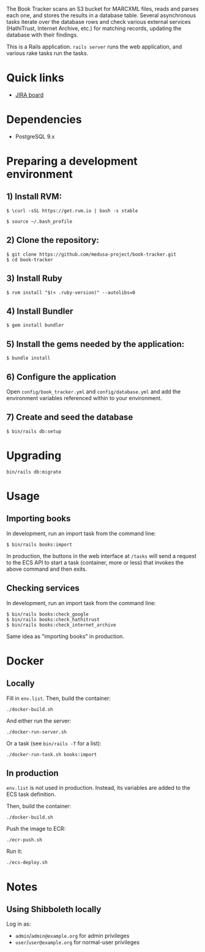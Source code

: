The Book Tracker scans an S3 bucket for MARCXML files, reads and parses each
one, and stores the results in a database table. Several asynchronous tasks
iterate over the database rows and check various external services (HathiTrust,
Internet Archive, etc.) for matching records, updating the database with their
findings.

This is a Rails application. `rails server` runs the web application, and
various rake tasks run the tasks.

# Quick links

* [JIRA board](https://bugs.library.illinois.edu/projects/MBT)

# Dependencies

* PostgreSQL 9.x

# Preparing a development environment

## 1) Install RVM:

`$ \curl -sSL https://get.rvm.io | bash -s stable`

`$ source ~/.bash_profile`

## 2) Clone the repository:

```
$ git clone https://github.com/medusa-project/book-tracker.git
$ cd book-tracker
```

## 3) Install Ruby

`$ rvm install "$(< .ruby-version)" --autolibs=0`

## 4) Install Bundler

`$ gem install bundler`

## 5) Install the gems needed by the application:

`$ bundle install`

## 6) Configure the application

Open `config/book_tracker.yml` and `config/database.yml` and add the
environment variables referenced within to your environment.

## 7) Create and seed the database

`$ bin/rails db:setup`

# Upgrading

`bin/rails db:migrate`

# Usage

## Importing books

In development, run an import task from the command line:

`$ bin/rails books:import`

In production, the buttons in the web interface at `/tasks` will send a request
to the ECS API to start a task (container, more or less) that invokes the above
command and then exits.

## Checking services

In development, run an import task from the command line:

```
$ bin/rails books:check_google
$ bin/rails books:check_hathitrust
$ bin/rails books:check_internet_archive
```

Same idea as "importing books" in production.

# Docker

## Locally

Fill in `env.list`. Then, build the container:

`./docker-build.sh`

And either run the server:

`./docker-run-server.sh`

Or a task (see `bin/rails -T` for a list):

`./docker-run-task.sh books:import`

## In production

`env.list` is not used in production. Instead, its variables are added to the
ECS task definition.

Then, build the container:

`./docker-build.sh`

Push the image to ECR:

`./ecr-push.sh`

Run it:

`./ecs-deploy.sh`

# Notes

## Using Shibboleth locally

Log in as:
* `admin`/`admin@example.org` for admin privileges
* `user`/`user@example.org` for normal-user privileges
